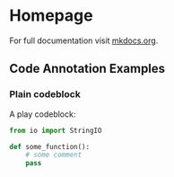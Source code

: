 # Homepage

For full documentation visit [mkdocs.org](https://www.mkdocs.org).

## Code Annotation Examples

### Plain codeblock

A play codeblock:

```python
from io import StringIO

def some_function():
    # some comment
    pass
```